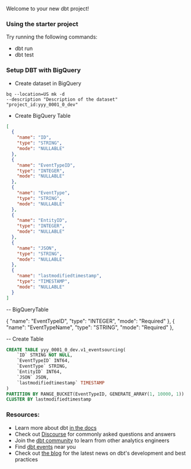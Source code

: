 Welcome to your new dbt project!

### Using the starter project

Try running the following commands:
- dbt run
- dbt test

### Setup DBT with BigQuery

- Create dataset in BigQuery

```console
bq --location=US mk -d
--description "Description of the dataset"
"project_id:yyy_0001_0_dev"
```

- Create BigQuery Table 

```JSON
[
  {
    "name": "ID",
    "type": "STRING",
    "mode": "NULLABLE"
  },
  {
    "name": "EventTypeID",
    "type": "INTEGER",
    "mode": "NULLABLE"
  },
  {
    "name": "EventType",
    "type": "STRING",
    "mode": "NULLABLE"
  },
  {
    "name": "EntityID",
    "type": "INTEGER",
    "mode": "NULLABLE"
  },
  {
    "name": "JSON",
    "type": "STRING",
    "mode": "NULLABLE"
  },
  {
    "name": "lastmodifiedtimestamp",
    "type": "TIMESTAMP",
    "mode": "NULLABLE"
  }
]
```

-- BigQueryTable 

{
    "name": "EventTypeID",
    "type": "INTEGER",
    "mode": "Required"
  },
  {
    "name": "EventTypeName",
    "type": "STRING",
    "mode": "Required"
  },

-- Create Table

```SQL
CREATE TABLE yyy_0001_0_dev.v1_eventsourcing(
    `ID` STRING NOT NULL,
    `EventTypeID` INT64,
    `EventType` STRING,
    `EntityID` INT64,
    `JSON` JSON,
    `lastmodifiedtimestamp` TIMESTAMP
)
PARTITION BY RANGE_BUCKET(EventTypeID, GENERATE_ARRAY(1, 10000, 1))
CLUSTER BY lastmodifiedtimestamp
```

### Resources:
- Learn more about dbt [in the docs](https://docs.getdbt.com/docs/introduction)
- Check out [Discourse](https://discourse.getdbt.com/) for commonly asked questions and answers
- Join the [dbt community](http://community.getbdt.com/) to learn from other analytics engineers
- Find [dbt events](https://events.getdbt.com) near you
- Check out [the blog](https://blog.getdbt.com/) for the latest news on dbt's development and best practices
